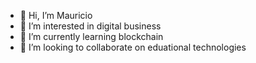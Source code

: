 - 👋 Hi, I’m Mauricio
- 👀 I’m interested in digital business
- 🌱 I’m currently learning blockchain
- 💞️ I’m looking to collaborate on eduational technologies

<!---
maurihidalgo07/maurihidalgo07 is a ✨ special ✨ repository because its `README.md` (this file) appears on your GitHub profile.
You can click the Preview link to take a look at your changes.
--->
